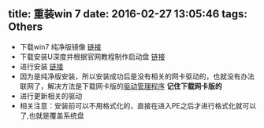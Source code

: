 title: 重装win 7
date: 2016-02-27 13:05:46
tags: Others
---
+ 下载win7 纯净版镜像 [链接](http://msdn.itellyou.cn/)
+ 下载安装U深度并根据官网教程制作启动盘 [链接](http://www.ushendu.com/jiaocheng/upqdzz.html)
+ 进行安装 [链接](http://www.ushendu.com/jiaocheng/upzybwin7.html)
+ 因为是纯净版安装，所以安装成功后是没有相关的网卡驱动的，也就没有办法联网了，解决方法是下载网卡版的[驱动管理程序]( http://www.160.com/) **记住下载网卡版的**
+ 进行更新相关的驱动
+ 相关注意：安装前可以不用格式化的，直接在进入PE之后才进行格式化就可以了,也就是覆盖系统盘
